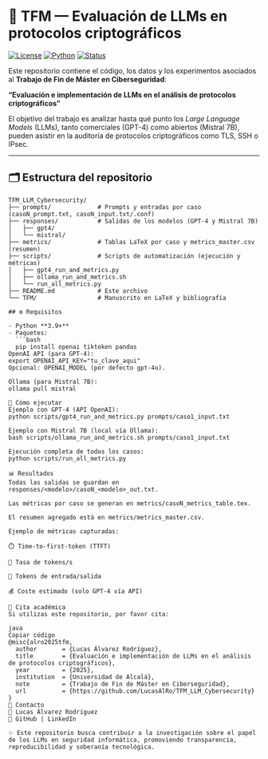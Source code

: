 # 🔐 TFM — Evaluación de LLMs en protocolos criptográficos

[![License](https://img.shields.io/badge/license-MIT-green.svg)](LICENSE)
[![Python](https://img.shields.io/badge/python-3.9%2B-blue)]()
[![Status](https://img.shields.io/badge/status-Completed-success)]()

Este repositorio contiene el código, los datos y los experimentos asociados al **Trabajo de Fin de Máster en Ciberseguridad**:
  
**“Evaluación e implementación de LLMs en el análisis de protocolos criptográficos”**

El objetivo del trabajo es analizar hasta qué punto los *Large Language Models* (LLMs), tanto comerciales (GPT-4) como abiertos (Mistral 7B), pueden asistir en la auditoría de protocolos criptográficos como TLS, SSH o IPsec.  

---

## 🗂️ Estructura del repositorio

```text
TFM_LLM_Cybersecurity/
├── prompts/             # Prompts y entradas por caso (casoN_prompt.txt, casoN_input.txt/.conf)
├── responses/           # Salidas de los modelos (GPT-4 y Mistral 7B)
│   ├── gpt4/
│   └── mistral/
├── metrics/             # Tablas LaTeX por caso y metrics_master.csv (resumen)
├── scripts/             # Scripts de automatización (ejecución y métricas)
│   ├── gpt4_run_and_metrics.py
│   ├── ollama_run_and_metrics.sh
│   └── run_all_metrics.py
├── README.md            # Este archivo
└── TFM/                 # Manuscrito en LaTeX y bibliografía

## ⚙️ Requisitos

- Python **3.9+**
- Paquetes:  
  ```bash
  pip install openai tiktoken pandas
OpenAI API (para GPT-4):
export OPENAI_API_KEY="tu_clave_aqui"
Opcional: OPENAI_MODEL (por defecto gpt-4o).

Ollama (para Mistral 7B):
ollama pull mistral

🚀 Cómo ejecutar
Ejemplo con GPT-4 (API OpenAI):
python scripts/gpt4_run_and_metrics.py prompts/caso1_input.txt

Ejemplo con Mistral 7B (local vía Ollama):
bash scripts/ollama_run_and_metrics.sh prompts/caso1_input.txt

Ejecución completa de todos los casos:
python scripts/run_all_metrics.py

📊 Resultados
Todas las salidas se guardan en responses/<modelo>/casoN_<modelo>_out.txt.

Las métricas por caso se generan en metrics/casoN_metrics_table.tex.

El resumen agregado está en metrics/metrics_master.csv.

Ejemplo de métricas capturadas:

⏱️ Time-to-first-token (TTFT)

🚀 Tasa de tokens/s

🔢 Tokens de entrada/salida

💰 Coste estimado (solo GPT-4 vía API)

📜 Cita académica
Si utilizas este repositorio, por favor cita:

java
Copiar código
@misc{alro2025tfm,
  author       = {Lucas Álvarez Rodríguez},
  title        = {Evaluación e implementación de LLMs en el análisis de protocolos criptográficos},
  year         = {2025},
  institution  = {Universidad de Alcalá},
  note         = {Trabajo de Fin de Máster en Ciberseguridad},
  url          = {https://github.com/LucasAlRo/TFM_LLM_Cybersecurity}
}
📧 Contacto
👤 Lucas Álvarez Rodríguez
📩 GitHub | LinkedIn

✨ Este repositorio busca contribuir a la investigación sobre el papel de los LLMs en seguridad informática, promoviendo transparencia, reproducibilidad y soberanía tecnológica.
